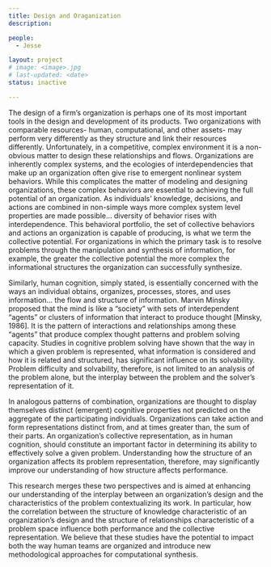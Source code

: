 ```yaml
---
title: Design and Oraganization
description: 

people:
  - Jesse

layout: project
# image: <image>.jpg
# last-updated: <date>
status: inactive

---
```

The design of a firm’s organization is perhaps one of its most important tools in the design and development of its products.  Two organizations with comparable resources- human, computational, and other assets- may perform very differently as they structure and link their resources differently.  Unfortunately, in a competitive, complex environment it is a non-obvious matter to design these relationships and flows.  Organizations are inherently complex systems, and the ecologies of interdependencies that make up an organization often give rise to emergent nonlinear system behaviors.  While this complicates the matter of modeling and designing organizations, these complex behaviors are essential to achieving the full potential of an organization. As individuals’ knowledge, decisions, and actions are combined in non-simple ways more complex system level properties are made possible… diversity of behavior rises with interdependence.  This behavioral portfolio, the set of collective behaviors and actions an organization is capable of producing, is what we term the collective potential.  For organizations in which the primary task is to resolve problems through the manipulation and synthesis of information, for example, the greater the collective potential the more complex the informational structures the organization can successfully synthesize.

Similarly, human cognition, simply stated, is essentially concerned with the ways an individual obtains, organizes, processes, stores, and uses information… the flow and structure of information.  Marvin Minsky proposed that the mind is like a “society” with sets of interdependent “agents” or clusters of information that interact to produce thought [Minsky, 1986].  It is the pattern of interactions and relationships among these “agents” that produce complex thought patterns and problem solving capacity.  Studies in cognitive problem solving have shown that the way in which a given problem is represented, what information is considered and how it is related and structured, has significant influence on its solvability.  Problem difficulty and solvability, therefore, is not limited to an analysis of the problem alone, but the interplay between the problem and the solver’s representation of it. 

In analogous patterns of combination, organizations are thought to display themselves distinct (emergent) cognitive properties not predicted on the aggregate of the participating individuals.  Organizations can take action and form representations distinct from, and at times greater than, the sum of their parts.  An organization’s collective representation, as in human cognition, should constitute an important factor in determining its ability to effectively solve a given problem.  Understanding how the structure of an organization affects its problem representation, therefore, may significantly improve our understanding of how structure affects performance.

This research merges these two perspectives and is aimed at enhancing our understanding of the interplay between an organization’s design and the characteristics of the problem contextualizing its work.  In particular, how the correlation between the structure of knowledge characteristic of an organization’s design and the structure of relationships characteristic of a problem space influence both performance and the collective representation. We believe that these studies have the potential to impact both the way human teams are organized and introduce new methodological approaches for computational synthesis.